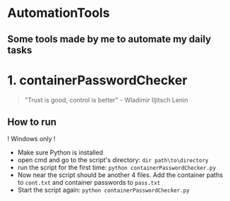 # AutomationTools
Some tools made by me to automate my daily tasks
---

# 1. containerPasswordChecker

> "Trust is good, control is better" - Wladimir Iljitsch Lenin

## How to run
! Windows only !
* Make sure Python is installed
* open cmd and go to the script's directory: ``dir path\to\directory``
* run the script for the first time: ``python containerPasswordChecker.py``
* Now near the script should be another 4 files. Add the container paths to ``cont.txt`` and container passwords to ``pass.txt``
* Start the script again: ``python containerPasswordChecker.py``
